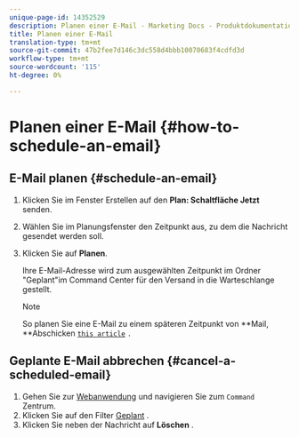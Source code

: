 ```yaml
---
unique-page-id: 14352529
description: Planen einer E-Mail - Marketing Docs - Produktdokumentation
title: Planen einer E-Mail
translation-type: tm+mt
source-git-commit: 47b2fee7d146c3dc558d4bbb10070683f4cdfd3d
workflow-type: tm+mt
source-wordcount: '115'
ht-degree: 0%

---
```



# Planen einer E-Mail {#how-to-schedule-an-email}

## E-Mail planen {#schedule-an-email}

1. Klicken Sie im Fenster Erstellen auf den **Plan: Schaltfläche Jetzt** senden.
1. Wählen Sie im Planungsfenster den Zeitpunkt aus, zu dem die Nachricht gesendet werden soll.
1. Klicken Sie auf **Planen**.

   Ihre E-Mail-Adresse wird zum ausgewählten Zeitpunkt im Ordner &quot;Geplant&quot;im Command Center für den Versand in die Warteschlange gestellt.

   >[!NOTE]
   >
   >So planen Sie eine E-Mail zu einem späteren Zeitpunkt von **Mail, **Abschicken [`this article`](http://docs.marketo.com/x/r4PS) `.`

## Geplante E-Mail abbrechen {#cancel-a-scheduled-email}

1. Gehen Sie zur [Webanwendung](http://toutapp.com/login) und navigieren Sie zum `Command` Zentrum.
1. Klicken Sie auf den Filter [Geplant](http://toutapp.com/next#emails/filter/sent/1) .
1. Klicken Sie neben der Nachricht auf **Löschen** .

